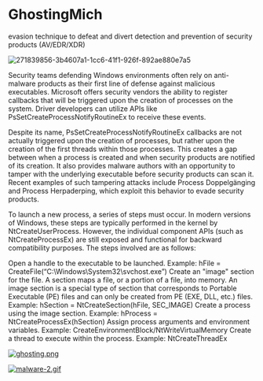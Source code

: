 # GhostingMich
evasion technique to defeat and divert detection and prevention of security products (AV/EDR/XDR)

![271839856-3b4607a1-1cc6-41f1-926f-892ae880e7a5](https://github.com/michredteam/GhostingMich/assets/168865716/b8be987e-cd68-4d9e-98d3-8293f45b8d5c)

Security teams defending Windows environments often rely on anti-malware products as their first line of defense against malicious executables. Microsoft offers security vendors the ability to register callbacks that will be triggered upon the creation of processes on the system. Driver developers can utilize APIs like PsSetCreateProcessNotifyRoutineEx to receive these events.

Despite its name, PsSetCreateProcessNotifyRoutineEx callbacks are not actually triggered upon the creation of processes, but rather upon the creation of the first threads within those processes. This creates a gap between when a process is created and when security products are notified of its creation. It also provides malware authors with an opportunity to tamper with the underlying executable before security products can scan it. Recent examples of such tampering attacks include Process Doppelgänging and Process Herpaderping, which exploit this behavior to evade security products.

To launch a new process, a series of steps must occur. In modern versions of Windows, these steps are typically performed in the kernel by NtCreateUserProcess. However, the individual component APIs (such as NtCreateProcessEx) are still exposed and functional for backward compatibility purposes. The steps involved are as follows:

Open a handle to the executable to be launched.
Example: hFile = CreateFile(“C:\Windows\System32\svchost.exe”)
Create an "image" section for the file.
A section maps a file, or a portion of a file, into memory. An image section is a special type of section that corresponds to Portable Executable (PE) files and can only be created from PE (EXE, DLL, etc.) files.
Example: hSection = NtCreateSection(hFile, SEC_IMAGE)
Create a process using the image section.
Example: hProcess = NtCreateProcessEx(hSection)
Assign process arguments and environment variables.
Example: CreateEnvironmentBlock/NtWriteVirtualMemory
Create a thread to execute within the process.
Example: NtCreateThreadEx

[![ghosting.png](https://i.postimg.cc/sgy64Rfd/ghosting.png)](https://postimg.cc/YhnztZmb)

[![malware-2.gif](https://i.postimg.cc/63GJTZyt/malware-2.gif)](https://postimg.cc/sQy0NvYN)



